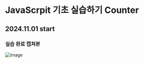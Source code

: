 # JavaScrpit 기초 실습하기 Counter
## 2024.11.01 start

### 실습 완료 캡쳐본
![image](https://github.com/user-attachments/assets/ba83ae37-f4e3-4ff4-84f5-69f218bfc381)
